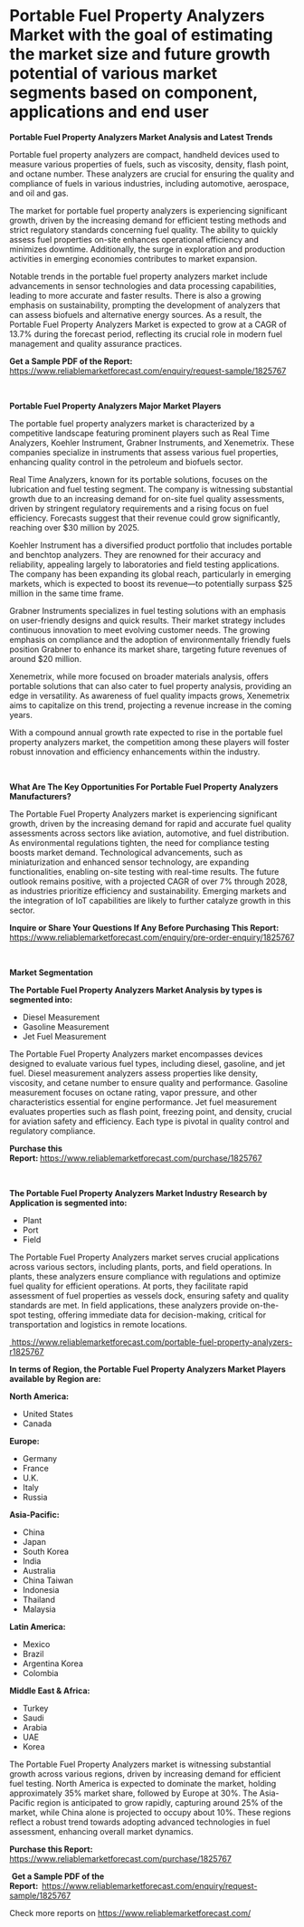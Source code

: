 <p><h1>Portable Fuel Property Analyzers Market with the goal of estimating the market size and future growth potential of various market segments based on component, applications and end user</h1></p><p><strong>Portable Fuel Property Analyzers Market Analysis and Latest Trends</strong></p>
<p><p>Portable fuel property analyzers are compact, handheld devices used to measure various properties of fuels, such as viscosity, density, flash point, and octane number. These analyzers are crucial for ensuring the quality and compliance of fuels in various industries, including automotive, aerospace, and oil and gas.</p><p>The market for portable fuel property analyzers is experiencing significant growth, driven by the increasing demand for efficient testing methods and strict regulatory standards concerning fuel quality. The ability to quickly assess fuel properties on-site enhances operational efficiency and minimizes downtime. Additionally, the surge in exploration and production activities in emerging economies contributes to market expansion.</p><p>Notable trends in the portable fuel property analyzers market include advancements in sensor technologies and data processing capabilities, leading to more accurate and faster results. There is also a growing emphasis on sustainability, prompting the development of analyzers that can assess biofuels and alternative energy sources. As a result, the Portable Fuel Property Analyzers Market is expected to grow at a CAGR of 13.7% during the forecast period, reflecting its crucial role in modern fuel management and quality assurance practices.</p></p>
<p><strong>Get a Sample PDF of the Report:&nbsp;</strong> <a href="https://www.reliablemarketforecast.com/enquiry/request-sample/1825767?utm_campaign=2326&utm_medium=2&utm_source=Github&utm_content=ia&utm_term=28022025&utm_id=portable-fuel-property-analyzers">https://www.reliablemarketforecast.com/enquiry/request-sample/1825767</a></p>
<p>&nbsp;</p>
<p><strong>Portable Fuel Property Analyzers Major Market Players</strong></p>
<p><p>The portable fuel property analyzers market is characterized by a competitive landscape featuring prominent players such as Real Time Analyzers, Koehler Instrument, Grabner Instruments, and Xenemetrix. These companies specialize in instruments that assess various fuel properties, enhancing quality control in the petroleum and biofuels sector.</p><p>Real Time Analyzers, known for its portable solutions, focuses on the lubrication and fuel testing segment. The company is witnessing substantial growth due to an increasing demand for on-site fuel quality assessments, driven by stringent regulatory requirements and a rising focus on fuel efficiency. Forecasts suggest that their revenue could grow significantly, reaching over $30 million by 2025.</p><p>Koehler Instrument has a diversified product portfolio that includes portable and benchtop analyzers. They are renowned for their accuracy and reliability, appealing largely to laboratories and field testing applications. The company has been expanding its global reach, particularly in emerging markets, which is expected to boost its revenue—to potentially surpass $25 million in the same time frame.</p><p>Grabner Instruments specializes in fuel testing solutions with an emphasis on user-friendly designs and quick results. Their market strategy includes continuous innovation to meet evolving customer needs. The growing emphasis on compliance and the adoption of environmentally friendly fuels position Grabner to enhance its market share, targeting future revenues of around $20 million.</p><p>Xenemetrix, while more focused on broader materials analysis, offers portable solutions that can also cater to fuel property analysis, providing an edge in versatility. As awareness of fuel quality impacts grows, Xenemetrix aims to capitalize on this trend, projecting a revenue increase in the coming years.</p><p>With a compound annual growth rate expected to rise in the portable fuel property analyzers market, the competition among these players will foster robust innovation and efficiency enhancements within the industry.</p></p>
<p>&nbsp;</p>
<p><strong>What Are The Key Opportunities For Portable Fuel Property Analyzers Manufacturers?</strong></p>
<p><p>The Portable Fuel Property Analyzers market is experiencing significant growth, driven by the increasing demand for rapid and accurate fuel quality assessments across sectors like aviation, automotive, and fuel distribution. As environmental regulations tighten, the need for compliance testing boosts market demand. Technological advancements, such as miniaturization and enhanced sensor technology, are expanding functionalities, enabling on-site testing with real-time results. The future outlook remains positive, with a projected CAGR of over 7% through 2028, as industries prioritize efficiency and sustainability. Emerging markets and the integration of IoT capabilities are likely to further catalyze growth in this sector.</p></p>
<p><strong>Inquire or Share Your Questions If Any Before Purchasing This Report:</strong> <a href="https://www.reliablemarketforecast.com/enquiry/pre-order-enquiry/1825767?utm_campaign=2326&utm_medium=2&utm_source=Github&utm_content=ia&utm_term=28022025&utm_id=portable-fuel-property-analyzers">https://www.reliablemarketforecast.com/enquiry/pre-order-enquiry/1825767</a></p>
<p>&nbsp;</p>
<p><strong>Market Segmentation</strong></p>
<p><strong>The Portable Fuel Property Analyzers Market Analysis by types is segmented into:</strong></p>
<p><ul><li>Diesel Measurement</li><li>Gasoline Measurement</li><li>Jet Fuel Measurement</li></ul></p>
<p><p>The Portable Fuel Property Analyzers market encompasses devices designed to evaluate various fuel types, including diesel, gasoline, and jet fuel. Diesel measurement analyzers assess properties like density, viscosity, and cetane number to ensure quality and performance. Gasoline measurement focuses on octane rating, vapor pressure, and other characteristics essential for engine performance. Jet fuel measurement evaluates properties such as flash point, freezing point, and density, crucial for aviation safety and efficiency. Each type is pivotal in quality control and regulatory compliance.</p></p>
<p><strong>Purchase this Report:&nbsp;</strong><a href="https://www.reliablemarketforecast.com/purchase/1825767?utm_campaign=2326&utm_medium=2&utm_source=Github&utm_content=ia&utm_term=28022025&utm_id=portable-fuel-property-analyzers">https://www.reliablemarketforecast.com/purchase/1825767</a></p>
<p>&nbsp;</p>
<p><strong>The Portable Fuel Property Analyzers Market Industry Research by Application is segmented into:</strong></p>
<p><ul><li>Plant</li><li>Port</li><li>Field</li></ul></p>
<p><p>The Portable Fuel Property Analyzers market serves crucial applications across various sectors, including plants, ports, and field operations. In plants, these analyzers ensure compliance with regulations and optimize fuel quality for efficient operations. At ports, they facilitate rapid assessment of fuel properties as vessels dock, ensuring safety and quality standards are met. In field applications, these analyzers provide on-the-spot testing, offering immediate data for decision-making, critical for transportation and logistics in remote locations.</p></p>
<p><a href="https://www.reliablemarketforecast.com/portable-fuel-property-analyzers-r1825767?utm_campaign=2326&utm_medium=2&utm_source=Github&utm_content=ia&utm_term=28022025&utm_id=portable-fuel-property-analyzers">&nbsp;https://www.reliablemarketforecast.com/portable-fuel-property-analyzers-r1825767</a></p>
<p><strong>In terms of Region, the Portable Fuel Property Analyzers Market Players available by Region are:</strong></p>
<p>
    <p> <strong> North America: </strong>
        <ul>
            <li>United States</li>
            <li>Canada</li>
        </ul>
        </p> 
    <p> <strong> Europe: </strong>
        <ul>
            <li>Germany</li>
            <li>France</li>
            <li>U.K.</li>
            <li>Italy</li>
            <li>Russia</li>
        </ul>
        </p> 
    <p> <strong> Asia-Pacific: </strong>
        <ul>
            <li>China</li>
            <li>Japan</li>
            <li>South Korea</li>
            <li>India</li>
            <li>Australia</li>
            <li>China Taiwan</li>
            <li>Indonesia</li>
            <li>Thailand</li>
            <li>Malaysia</li>
        </ul>
        </p> 
    <p> <strong> Latin America: </strong>
        <ul>
            <li>Mexico</li>
            <li>Brazil</li>
            <li>Argentina Korea</li>
            <li>Colombia</li>
        </ul>
        </p> 
    <p> <strong> Middle East & Africa: </strong>
        <ul>
            <li>Turkey</li>
            <li>Saudi</li>
            <li>Arabia</li>
            <li>UAE</li>
            <li>Korea</li>
        </ul>
    </p>
    </p>
<p><p>The Portable Fuel Property Analyzers market is witnessing substantial growth across various regions, driven by increasing demand for efficient fuel testing. North America is expected to dominate the market, holding approximately 35% market share, followed by Europe at 30%. The Asia-Pacific region is anticipated to grow rapidly, capturing around 25% of the market, while China alone is projected to occupy about 10%. These regions reflect a robust trend towards adopting advanced technologies in fuel assessment, enhancing overall market dynamics.</p></p>
<p><strong>Purchase this Report: </strong><a href="https://www.reliablemarketforecast.com/purchase/1825767?utm_campaign=2326&utm_medium=2&utm_source=Github&utm_content=ia&utm_term=28022025&utm_id=portable-fuel-property-analyzers">https://www.reliablemarketforecast.com/purchase/1825767</a></p>
<p>&nbsp;<strong>Get a Sample PDF of the Report:&nbsp;&nbsp;</strong><a href="https://www.reliablemarketforecast.com/enquiry/request-sample/1825767?utm_campaign=2326&utm_medium=2&utm_source=Github&utm_content=ia&utm_term=28022025&utm_id=portable-fuel-property-analyzers">https://www.reliablemarketforecast.com/enquiry/request-sample/1825767</a></p>
<p><strong></strong></p>
<p>Check more reports on <a href="https://www.reliablemarketforecast.com/?utm_campaign=2326&utm_medium=2&utm_source=Github&utm_content=ia&utm_term=28022025&utm_id=portable-fuel-property-analyzers">https://www.reliablemarketforecast.com/</a></p>